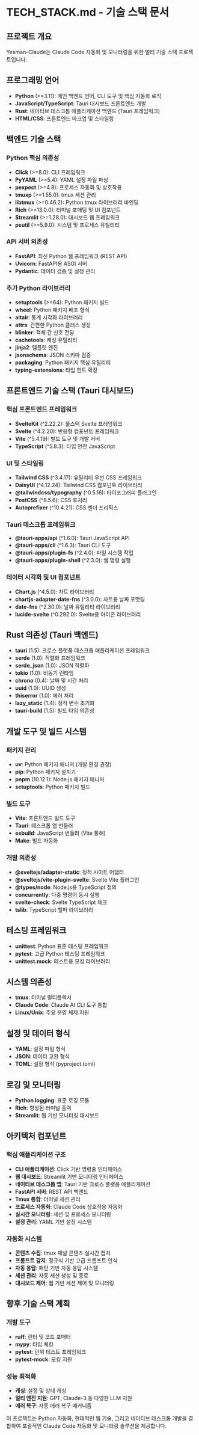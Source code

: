 <!-- 🚫 AI_MODIFY_PROHIBITED -->
<!-- This file is protected and should not be modified by AI agents -->

# TECH_STACK.md - 기술 스택 문서

## 프로젝트 개요

Yesman-Claude는 Claude Code 자동화 및 모니터링을 위한 멀티 기술 스택 프로젝트입니다.

## 프로그래밍 언어

- **Python** (>=3.11): 메인 백엔드 언어, CLI 도구 및 핵심 자동화 로직
- **JavaScript/TypeScript**: Tauri 대시보드 프론트엔드 개발
- **Rust**: 네이티브 데스크톱 애플리케이션 백엔드 (Tauri 프레임워크)
- **HTML/CSS**: 프론트엔드 마크업 및 스타일링

## 백엔드 기술 스택

### Python 핵심 의존성

- **Click** (>=8.0): CLI 프레임워크
- **PyYAML** (>=5.4): YAML 설정 파일 파싱
- **pexpect** (>=4.8): 프로세스 자동화 및 상호작용
- **tmuxp** (>=1.55.0): tmux 세션 관리
- **libtmux** (>=0.46.2): Python tmux 라이브러리 바인딩
- **Rich** (>=13.0.0): 터미널 포매팅 및 UI 컴포넌트
- **Streamlit** (>=1.28.0): 대시보드 웹 프레임워크
- **psutil** (>=5.9.0): 시스템 및 프로세스 유틸리티

### API 서버 의존성

- **FastAPI**: 최신 Python 웹 프레임워크 (REST API)
- **Uvicorn**: FastAPI용 ASGI 서버
- **Pydantic**: 데이터 검증 및 설정 관리

### 추가 Python 라이브러리

- **setuptools** (>=64): Python 패키지 빌드
- **wheel**: Python 패키지 배포 형식
- **altair**: 통계 시각화 라이브러리
- **attrs**: 간편한 Python 클래스 생성
- **blinker**: 객체 간 신호 전달
- **cachetools**: 캐싱 유틸리티
- **jinja2**: 템플릿 엔진
- **jsonschema**: JSON 스키마 검증
- **packaging**: Python 패키지 핵심 유틸리티
- **typing-extensions**: 타입 힌트 확장

## 프론트엔드 기술 스택 (Tauri 대시보드)

### 핵심 프론트엔드 프레임워크

- **SvelteKit** (^2.22.2): 풀스택 Svelte 프레임워크
- **Svelte** (^4.2.20): 반응형 컴포넌트 프레임워크
- **Vite** (^5.4.19): 빌드 도구 및 개발 서버
- **TypeScript** (^5.8.3): 타입 안전 JavaScript

### UI 및 스타일링

- **Tailwind CSS** (^3.4.17): 유틸리티 우선 CSS 프레임워크
- **DaisyUI** (^4.12.24): Tailwind CSS 컴포넌트 라이브러리
- **@tailwindcss/typography** (^0.5.16): 타이포그래피 플러그인
- **PostCSS** (^8.5.6): CSS 후처리
- **Autoprefixer** (^10.4.21): CSS 벤더 프리픽스

### Tauri 데스크톱 프레임워크

- **@tauri-apps/api** (^1.6.0): Tauri JavaScript API
- **@tauri-apps/cli** (^1.6.3): Tauri CLI 도구
- **@tauri-apps/plugin-fs** (^2.4.0): 파일 시스템 작업
- **@tauri-apps/plugin-shell** (^2.3.0): 쉘 명령 실행

### 데이터 시각화 및 UI 컴포넌트

- **Chart.js** (^4.5.0): 차트 라이브러리
- **chartjs-adapter-date-fns** (^3.0.0): 차트용 날짜 포맷팅
- **date-fns** (^2.30.0): 날짜 유틸리티 라이브러리
- **lucide-svelte** (^0.292.0): Svelte용 아이콘 라이브러리

## Rust 의존성 (Tauri 백엔드)

- **tauri** (1.5): 크로스 플랫폼 데스크톱 애플리케이션 프레임워크
- **serde** (1.0): 직렬화 프레임워크
- **serde_json** (1.0): JSON 직렬화
- **tokio** (1.0): 비동기 런타임
- **chrono** (0.4): 날짜 및 시간 처리
- **uuid** (1.0): UUID 생성
- **thiserror** (1.0): 에러 처리
- **lazy_static** (1.4): 정적 변수 초기화
- **tauri-build** (1.5): 빌드 타임 의존성

## 개발 도구 및 빌드 시스템

### 패키지 관리

- **uv**: Python 패키지 매니저 (개발 환경 권장)
- **pip**: Python 패키지 설치기
- **pnpm** (10.12.1): Node.js 패키지 매니저
- **setuptools**: Python 패키지 빌드

### 빌드 도구

- **Vite**: 프론트엔드 빌드 도구
- **Tauri**: 데스크톱 앱 번들러
- **esbuild**: JavaScript 번들러 (Vite 통해)
- **Make**: 빌드 자동화

### 개발 의존성

- **@sveltejs/adapter-static**: 정적 사이트 어댑터
- **@sveltejs/vite-plugin-svelte**: Svelte Vite 플러그인
- **@types/node**: Node.js용 TypeScript 정의
- **concurrently**: 다중 명령어 동시 실행
- **svelte-check**: Svelte TypeScript 체크
- **tslib**: TypeScript 헬퍼 라이브러리

## 테스팅 프레임워크

- **unittest**: Python 표준 테스팅 프레임워크
- **pytest**: 고급 Python 테스팅 프레임워크
- **unittest.mock**: 테스트용 모킹 라이브러리

## 시스템 의존성

- **tmux**: 터미널 멀티플렉서
- **Claude Code**: Claude AI CLI 도구 통합
- **Linux/Unix**: 주요 운영 체제 지원

## 설정 및 데이터 형식

- **YAML**: 설정 파일 형식
- **JSON**: 데이터 교환 형식
- **TOML**: 설정 형식 (pyproject.toml)

## 로깅 및 모니터링

- **Python logging**: 표준 로깅 모듈
- **Rich**: 향상된 터미널 출력
- **Streamlit**: 웹 기반 모니터링 대시보드

## 아키텍처 컴포넌트

### 핵심 애플리케이션 구조

- **CLI 애플리케이션**: Click 기반 명령줄 인터페이스
- **웹 대시보드**: Streamlit 기반 모니터링 인터페이스
- **네이티브 데스크톱 앱**: Tauri 기반 크로스 플랫폼 애플리케이션
- **FastAPI 서버**: REST API 백엔드
- **Tmux 통합**: 터미널 세션 관리
- **프로세스 자동화**: Claude Code 상호작용 자동화
- **실시간 모니터링**: 세션 및 프로세스 모니터링
- **설정 관리**: YAML 기반 설정 시스템

### 자동화 시스템

- **콘텐츠 수집**: tmux 패널 콘텐츠 실시간 캡처
- **프롬프트 감지**: 정규식 기반 고급 프롬프트 인식
- **자동 응답**: 패턴 기반 자동 응답 시스템
- **세션 관리**: 자동 세션 생성 및 종료
- **대시보드 제어**: 웹 기반 세션 제어 및 모니터링

## 향후 기술 스택 계획

### 개발 도구

- **ruff**: 린터 및 코드 포매터
- **mypy**: 타입 체킹
- **pytest**: 단위 테스트 프레임워크
- **pytest-mock**: 모킹 지원

### 성능 최적화

- **캐싱**: 설정 및 상태 캐싱
- **멀티 엔진 지원**: GPT, Claude-3 등 다양한 LLM 지원
- **에러 복구**: 자동 에러 복구 메커니즘

이 프로젝트는 Python 자동화, 현대적인 웹 기술, 그리고 네이티브 데스크톱 개발을 결합하여 포괄적인 Claude Code 자동화 및 모니터링 솔루션을 제공합니다.
